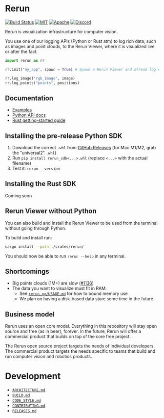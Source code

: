 # Rerun

[![Build Status](https://github.com/emilk/egui/workflows/CI/badge.svg)](https://github.com/emilk/egui/actions?workflow=CI)
[![MIT](https://img.shields.io/badge/license-MIT-blue.svg)](https://github.com/rerun-io/rerun/blob/master/LICENSE-MIT)
[![Apache](https://img.shields.io/badge/license-Apache-blue.svg)](https://github.com/rerun-io/rerun/blob/master/LICENSE-APACHE)
[![Discord](https://img.shields.io/discord/900275882684477440?label=Rerun%20Community%20Discord)](https://discord.gg/Gcm8BbTaAj)


Rerun is visualization infrastructure for computer vision.

You use one of our logging APIs (Python or Rust atm) to log rich data, such as images and point clouds, to the Rerun Viewer, where it is visualized live or after the fact.

```py
import rerun as rr

rr.init("my_app", spawn = True) # Spawn a Rerun Viewer and stream log events to it

rr.log_image("rgb_image", image)
rr.log_points("points", positions)
```

<!--- TODO(emilk): insert an image or gif here, preferably hosted elsewhere -->

## Documentation
- [Examples](examples)
- [Python API docs](https://rerun-io.github.io/rerun)
- [Rust getting-started guide](rerun_py/USAGE.md)
<!--- TODO(emilk): link to high-level docs and API docs
- [High-level documentation](http://rerun.io/docs)
- [Rust API docs](https://docs.rs/rerun/)
-->

## Installing the pre-release Python SDK
<!-- TODO(emilk): replace with `pip install rerun-sdk` -->
1. Download the correct `.whl` from [GitHub Releases](https://github.com/rerun-io/rerun/releases)
  (for Mac M1/M2, grab the "universal2" `.whl`)
2. Run `pip install rerun_sdk<...>.whl` (replace `<...>` with the actual filename)
3. Test it: `rerun --version`

## Installing the Rust SDK
Coming soon
<!-- TODO(emilk): `cargo add rerun` -->

## Rerun Viewer without Python

You can also build and install the Rerun Viewer to be used from the terminal without going through Python.

To build and install run:

```sh
cargo install --path ./crates/rerun/
```

You should now be able to run `rerun --help` in any terminal.


## Shortcomings
* Big points clouds (1M+) are slow ([#1136](https://github.com/rerun-io/rerun/issues/1136))
* The data you want to visualize must fit in RAM.
  - See [`rerun_py/USAGE.md`](rerun_py/USAGE.md) for how to bound memory use
  - We plan on having a disk-based data store some time in the future


## Business model
Rerun uses an open core model. Everything in this repository will stay open source and free (as in beer), forever. In the future, Rerun will offer a commercial product that builds on top of the core free project. 

The Rerun open source project targets the needs of individual developers. The commercial product targets the needs specific to teams that build and run computer vision and robotics products. 


# Development
* [`ARCHITECTURE.md`](ARCHITECTURE.md)
* [`BUILD.md`](BUILD.md)
* [`CODE_STYLE.md`](CODE_STYLE.md)
* [`CONTRIBUTING.md`](CONTRIBUTING.md)
* [`RELEASES.md`](RELEASES.md)
